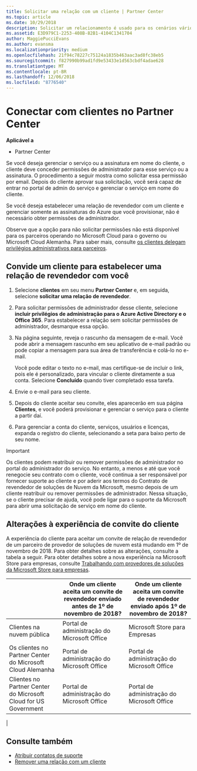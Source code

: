 ```yaml
---
title: Solicitar uma relação com um cliente | Partner Center
ms.topic: article
ms.date: 10/29/2018
description: Solicitar um relacionamento é usado para os cenários vários parceiros e vários canais. Também será útil se um cliente remover seus privilégios de administrador e você precisar restaurá-los para fornecer provisionamento ou suporte.
ms.assetid: E3D979C1-2253-408B-82B1-4104C1341704
author: MaggiePucciEvans
ms.author: evansma
ms.localizationpriority: medium
ms.openlocfilehash: 21f94c78227c75124a1835b463aac3ad8fc38eb5
ms.sourcegitcommit: f827990b99ad1fd9e53433e1d563cbdf4adae628
ms.translationtype: MT
ms.contentlocale: pt-BR
ms.lasthandoff: 12/06/2018
ms.locfileid: "8776540"
---
```

# <a name="connect-with-customers-in-partner-center"></a>Conectar com clientes no Partner Center

**Aplicável a**

-  Partner Center

Se você deseja gerenciar o serviço ou a assinatura em nome do cliente, o cliente deve conceder permissões de administrador para esse serviço ou a assinatura. O procedimento a seguir mostra como solicitar essa permissão por email. Depois do cliente aprovar sua solicitação, você será capaz de entrar no portal de admin do serviço e gerenciar o serviço em nome do cliente.

Se você deseja estabelecer uma relação de revendedor com um cliente e gerenciar somente as assinaturas do Azure que você provisionar, não é necessário obter permissões de administrador.

Observe que a opção para não solicitar permissões não está disponível para os parceiros operando no Microsoft Cloud para o governo ou Microsoft Cloud Alemanha. Para saber mais, consulte [os clientes delegam privilégios administrativos para parceiros](https://docs.microsoft.com/en-us/partner-center/customers_revoke_admin_privileges).


## <a name="invite-a-customer-to-establish-a-reseller-relationship-with-you"></a>Convide um cliente para estabelecer uma relação de revendedor com você

1.  Selecione **clientes** em seu menu **Partner Center** e, em seguida, selecione **solicitar uma relação de revendedor**.

2.  Para solicitar permissões de administrador desse cliente, selecione **incluir privilégios de administração para o Azure Active Directory e o Office 365**. Para estabelecer a relação sem solicitar permissões de administrador, desmarque essa opção. 

3.  Na página seguinte, reveja o rascunho da mensagem de e-mail. Você pode abrir a mensagem rascunho em seu aplicativo de e-mail padrão ou pode copiar a mensagem para sua área de transferência e colá-lo no e-mail. 

    Você pode editar o texto no e-mail, mas certifique-se de incluir o link, pois ele é personalizado, para vincular o cliente diretamente a sua conta. Selecione **Concluído** quando tiver completado essa tarefa.

3.  Envie o e-mail para seu cliente.

5.  Depois do cliente aceitar seu convite, eles aparecerão em sua página **Clientes**, e você poderá provisionar e gerenciar o serviço para o cliente a partir daí.

 
6.  Para gerenciar a conta do cliente, serviços, usuários e licenças, expanda o registro do cliente, selecionando a seta para baixo perto de seu nome.


> [!IMPORTANT]  
> Os clientes podem reatribuir ou remover permissões de administrador no portal do administrador do serviço. No entanto, a menos e até que você renegocie seu contrato com o cliente, você continua a ser responsável por fornecer suporte ao cliente e por aderir aos termos do Contrato de revendedor de soluções de Nuvem da Microsoft, mesmo depois de um cliente reatribuir ou remover permissões de administrador. Nessa situação, se o cliente precisar de ajuda, você pode ligar para o suporte da Microsoft para abrir uma solicitação de serviço em nome do cliente.

## <a name="changes-to-the-customer-invitation-experience"></a>Alterações à experiência de convite do cliente

A experiência do cliente para aceitar um convite de relação de revendedor de um parceiro de provedor de soluções de nuvem está mudando em 1º de novembro de 2018. Para obter detalhes sobre as alterações, consulte a tabela a seguir. Para obter detalhes sobre a nova experiência na Microsoft Store para empresas, consulte [Trabalhando com provedores de soluções da Microsoft Store para empresas](https://docs.microsoft.com/en-us/microsoft-store/work-with-partner-microsoft-store-business).

|  | Onde um cliente aceita um convite de revendedor enviado antes de 1º de novembro de 2018? | Onde um cliente aceita um convite de revendedor enviado após 1º de novembro de 2018? |
|---------|---------|---------
| Clientes na nuvem pública | Portal de administração do Microsoft Office | Microsoft Store para Empresas |
| Os clientes no Partner Center do Microsoft Cloud Alemanha | Portal de administração do Microsoft Office | Portal de administração do Microsoft Office |
| Clientes no Partner Center do Microsoft Cloud for US Government | Portal de administração do Microsoft Office | Portal de administração do Microsoft Office |
|

## <a name="see-also"></a>Consulte também

- [Atribuir contatos de suporte](assign-support-contacts.md)
- [Remover uma relação com um cliente](remove-a-relationship.md)